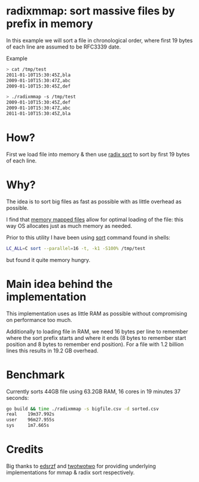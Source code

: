 # radixmmap: sort massive files by prefix in memory

In this example we will sort a file in chronological order, where first 19 bytes of each line are assumed to be RFC3339 date.

Example

```.bash
> cat /tmp/test
2011-01-10T15:30:45Z,bla
2009-01-10T15:30:47Z,abc
2009-01-10T15:30:45Z,def

> ./radixmmap -s /tmp/test
2009-01-10T15:30:45Z,def
2009-01-10T15:30:47Z,abc
2011-01-10T15:30:45Z,bla
```

# How?

First we load file into memory & then use [radix sort][radix] to sort by first 19 bytes of each line.

# Why?

The idea is to sort big files as fast as possible with as little overhead as possible.

I find that [memory mapped files][mmap] allow for optimal loading of the file:
this way OS allocates just as much memory as needed.

Prior to this utility I have been using [sort][sort] command found in shells:


```.bash
LC_ALL=C sort --parallel=16 -t, -k1 -S100% /tmp/test
```

but found it quite memory hungry.

# Main idea behind the implementation

This implementation uses as little RAM as possible without compromising on performance too much.

Additionally to loading file in RAM, we need 16 bytes per line to remember
where the sort prefix starts and where it ends (8 bytes to remember start
position and 8 bytes to remember end position). For a file with 1.2 billion
lines this results in 19.2 GB overhead.

# Benchmark

Currently sorts 44GB file using 63.2GB RAM, 16 cores in 19 minutes 37 seconds:


```.bash
go build && time ./radixmmap -s bigfile.csv -d sorted.csv
real    19m37.992s
user    96m27.955s
sys     1m7.665s
```

# Credits

Big thanks to [edsrzf][edsrzf] and [twotwotwo][twotwotwo] for providing
underlying implementations for mmap & radix sort respectively.

[mmap]: https://en.wikipedia.org/wiki/Memory-mapped_file
[radix]: https://en.wikipedia.org/wiki/Radix_sort
[sort]: https://en.wikipedia.org/wiki/Sort_(Unix)
[edsrzf]: https://github.com/edsrzf/mmap-go
[twotwotwo]: https://github.com/twotwotwo/sorts
